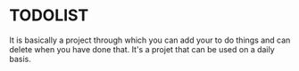 # TODOLIST
It is basically a project through which you can add your to do things and can delete when you have done that. It's a projet that can be used on a daily basis.
